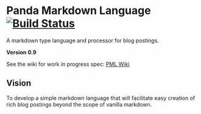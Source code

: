 Panda Markdown Language [![Build Status](https://travis-ci.org/necrophonic/panda-markdown.png?branch=master)](https://travis-ci.org/necrophonic/panda-markdown)
=======================

A markdown type language and processor for blog postings.

**Version 0.9**


See the wiki for work in progress spec: [PML Wiki](https://github.com/necrophonic/panda-markdown/wiki)


## Vision ##

To develop a simple markdown language that will facilitate easy creation of rich blog postings beyond the scope of vanilla markdown.
